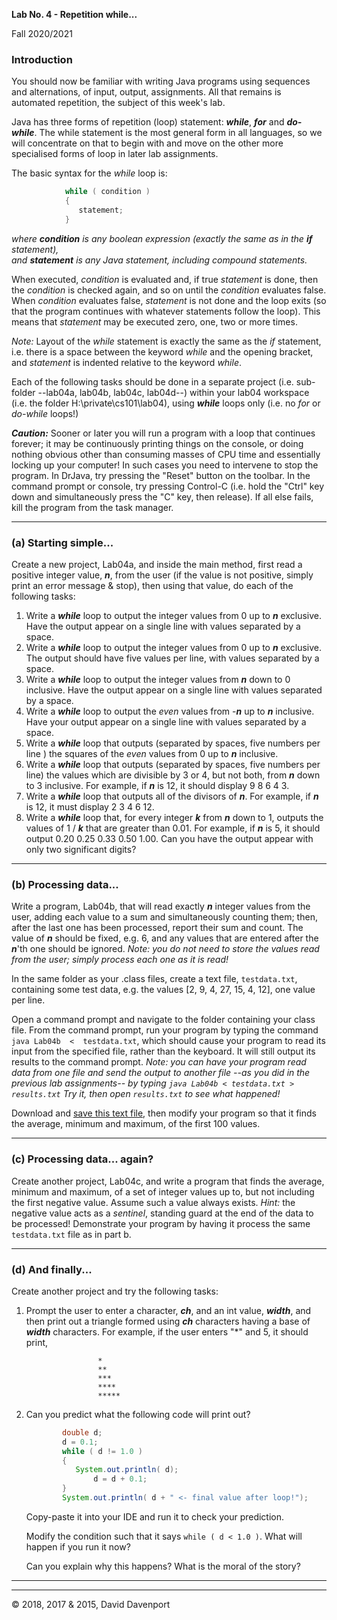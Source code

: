  **Lab No. 4  - Repetition while...**

 Fall 2020/2021

### Introduction

You should now be familiar with writing Java programs using sequences and alternations, of input, output, assignments. All that remains is automated repetition, the subject of this week's lab. 

Java has three forms of repetition (loop) statement: ***while***, ***for*** and ***do-while***. The while statement is the most general form in all languages, so we will concentrate on that to begin with and move on the other more specialised forms of loop in later lab assignments.

The basic syntax for the _while_ loop is:
```java
			while ( condition )
			{
			   statement;
			}
```
  *where **condition** _is any boolean expression (exactly the same as in the_ **if** _statement),  
and_ **statement** _is any Java statement, including compound statements._*

When executed, _condition_ is evaluated and, if true _statement_ is done, then the _condition_ is checked again, and so on until the _condition_ evaluates false. When _condition_ evaluates false, _statement_ is not done and the loop exits (so that the program continues with whatever statements follow the loop). This means that _statement_ may be executed zero, one, two or more times.

_Note:_ Layout of the _while_ statement is exactly the same as the _if_ statement, i.e. there is a space between the keyword _while_ and the opening bracket, and _statement_ is indented relative to the keyword _while_.

Each of the following tasks should be done in a separate project (i.e. sub-folder --lab04a, lab04b, lab04c, lab04d--) within your lab04 workspace (i.e. the folder H:\\private\\cs101\\lab04), using ***while*** loops only (i.e. no _for_ or _do-while_ loops!)

**_Caution:_** Sooner or later you will run a program with a loop that continues forever; it may be continuously printing things on the console, or doing nothing obvious other than consuming masses of CPU time and essentially locking up your computer! In such cases you need to intervene to stop the program. In DrJava, try pressing the "Reset" button on the toolbar. In the command prompt or console, try pressing Control-C (i.e. hold the "Ctrl" key down and simultaneously press the "C" key, then release). If all else fails, kill the program from the task manager.

* * *

### (a) Starting simple...

Create a new project, Lab04a, and inside the main method, first read a positive integer value,  **_n_**, from the user (if the value is not positive, simply print an error message & stop), then using that value, do each of the following tasks:

1.  Write a ***while*** loop to output the integer values from 0 up to **_n_** exclusive. Have the output appear on a single line with values separated by a space.
2.  Write a ***while*** loop to output the integer values from 0 up to **_n_** exclusive. The output should have five values per line, with values separated by a space.
3.  Write a ***while*** loop to output the integer values from **_n_** down to 0 inclusive. Have the output appear on a single line with values separated by a space.
4.  Write a ***while*** loop to output the _even_ values from \-**_n_** up to **_n_** inclusive. Have your output appear on a single line with values separated by a space.
5.  Write a ***while*** loop that outputs (separated by spaces, five numbers per line ) the squares of the _even_ values from 0 up to **_n_** inclusive. 
6.  Write a ***while*** loop that outputs (separated by spaces, five numbers per line) the values which are divisible by 3 or 4, but not both, from **_n_** down to 3 inclusive.  For example, if **_n_** is 12, it should display 9 8 6 4 3.
7.  Write a ***while*** loop that outputs all of the divisors of **_n_**. For example, if **_n_** is 12, it must display 2 3 4 6 12.
8.  Write a ***while*** loop that, for every integer **_k_** from **_n_** down to 1, outputs the values of 1 / **_k_**  that are greater than 0.01. For example, if **_n_** is 5, it should output 0.20 0.25 0.33 0.50 1.00. Can you have the output appear with only two significant digits?

* * *

### (b) Processing data...

Write a program, Lab04b, that will read exactly ***n*** integer values from the user, adding each value to a sum and simultaneously counting them; then, after the last one has been processed, report their sum and count. The value of ***n*** should be fixed, e.g. 6, and any values that are entered after the ***n***'th one should be ignored. _Note: you do not need to store the values read from the user; simply process each one as it is read!_

In the same folder as your .class files, create a text file, ``testdata.txt``, containing some test data, e.g. the values \[2, 9, 4, 27, 15, 4, 12\], one value per line.

Open a command prompt and navigate to the folder containing your class file. From the command prompt, run your program by typing the command ``java Lab04b  <  testdata.txt``, which should cause your program to read its input from the specified file, rather than the keyboard. It will still output its results to the command prompt. _Note: you can have your program read data from one file and send the output to another file --as you did in the previous lab assignments-- by typing ``java Lab04b < testdata.txt > results.txt`` Try it, then open ``results.txt`` to see what happened!_

Download and [save this text file](http://web.archive.org/web/20191227214711/http://www.cs.bilkent.edu.tr/~david/cs101/assignments/lab04/realdata.txt), then modify your program so that it finds the average, minimum and maximum, of the first 100 values.

* * *

### (c) Processing data... again?

Create another project, Lab04c, and write a program that finds the average, minimum and maximum, of a set of integer values up to, but not including the first negative value. Assume such a value always exists. _Hint:_ the negative value acts as a _sentinel_, standing guard at the end of the data to be processed! Demonstrate your program by having it process the same ``testdata.txt`` file as in part b.

* * *

### (d) And finally...

Create another project and try the following tasks:

1.  Prompt the user to enter a character, ***ch***, and an int value, ***width***, and then print out a triangle formed using ***ch*** characters having a base of ***width*** characters. For example, if the user enters "*" and 5, it should print,
    
						*
						**
						***
						****
						*****
    
2.  Can you predict what the following code will print out?
    
    ```java
			double d;
			d = 0.1;
			while ( d != 1.0 )
			{
			   System.out.println( d);
		           d = d + 0.1;
			}
			System.out.println( d + " <- final value after loop!");
    ```
    
    Copy-paste it into your IDE and run it to check your prediction.
    
    Modify the condition such that it says ``while ( d < 1.0 )``. What will happen if you run it now?  
    
    Can you explain why this happens? What is the moral of the story?
    

* * *

* * *

© 2018, 2017 & 2015, David Davenport
